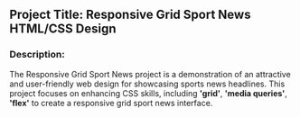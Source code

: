 ## Project Title: Responsive Grid Sport News HTML/CSS Design

### Description:

The Responsive Grid Sport News project is a demonstration of an attractive and user-friendly web design for showcasing sports news headlines. This project focuses on enhancing CSS skills, including **'grid'**, **'media queries'**, **'flex'** to create a responsive grid sport news interface.
